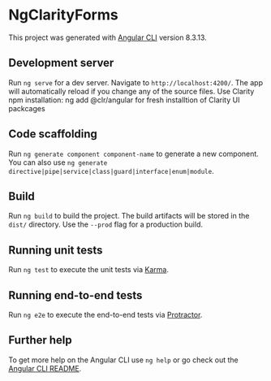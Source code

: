 # NgClarityForms

This project was generated with [Angular CLI](https://github.com/angular/angular-cli) version 8.3.13.

## Development server
Run `ng serve` for a dev server. Navigate to `http://localhost:4200/`. The app will automatically reload if you change any of the source files.
Use Clarity npm installation: ng add @clr/angular for fresh installtion of Clarity UI packcages

## Code scaffolding

Run `ng generate component component-name` to generate a new component. You can also use `ng generate directive|pipe|service|class|guard|interface|enum|module`.

## Build

Run `ng build` to build the project. The build artifacts will be stored in the `dist/` directory. Use the `--prod` flag for a production build.

## Running unit tests

Run `ng test` to execute the unit tests via [Karma](https://karma-runner.github.io).

## Running end-to-end tests

Run `ng e2e` to execute the end-to-end tests via [Protractor](http://www.protractortest.org/).

## Further help

To get more help on the Angular CLI use `ng help` or go check out the [Angular CLI README](https://github.com/angular/angular-cli/blob/master/README.md).
